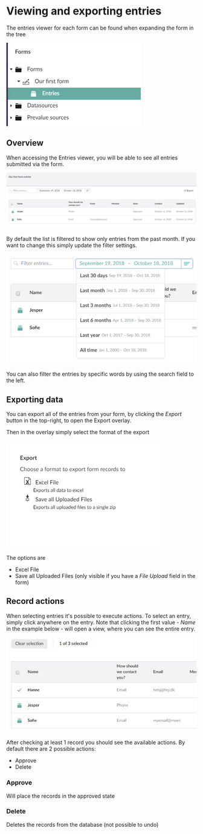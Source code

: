 # Viewing and exporting entries

The entries viewer for each form can be found when expanding the form in the tree

![Tree](images/tree.png)

## Overview

When accessing the Entries viewer, you will be able to see all entries submitted via the form.

![Entries viewer](images/EntriesViewer.png)

By default the list is filtered to show only entries from the past month. If you want to change this simply update the filter settings.

![Filter](images/Filter.png)

You can also filter the entries by specific words by using the search field to the left.

## Exporting data

You can export all of the entries from your form, by clicking the *Export* button in the top-right, to open the Export overlay.

Then in the overlay simply select the format of the export

![Export all dialog](images/ExportAllDialog.png)

The options are

- Excel File
- Save all Uploaded Files (only visible if you have a *File Upload* field in the form)

## Record actions

When selecting entries it's possible to execute actions. To select an entry, simply click anywhere on the entry. Note that clicking the first value - *Name* in the example below - will open a view, where you can see the entire entry.

![Record bulk actions](images/BulkActions.png)

After checking at least 1 record you should see the available actions.
By default there are 2 possible actions:

- Approve
- Delete

### Approve

Will place the records in the approved state
### Delete

Deletes the records from the database (not possible to undo)
